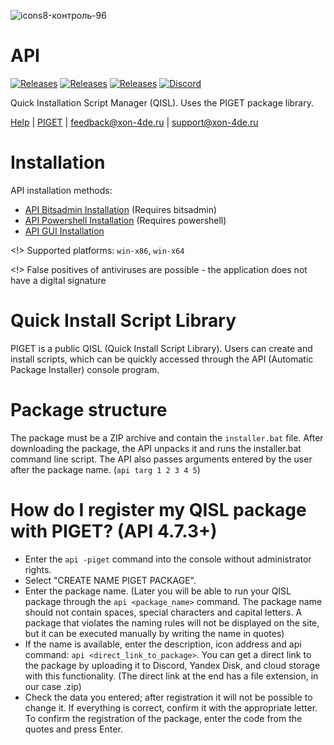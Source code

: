 ![icons8-контроль-96](https://github.com/mnd0929/api/assets/92184643/956c2169-9e51-4a0d-ae66-18a4ef69a5b1)

# API
[![Releases](https://img.shields.io/badge/All%20compiled%20versions-red)](https://github.com/mnd0929/api/releases)
[![Releases](https://img.shields.io/badge/build-ltsv-blue)](https://github.com/mnd0929/api/releases/tag/ltsv)
[![Releases](https://img.shields.io/badge/build-sv-blue)](https://github.com/mnd0929/api/releases/tag/api)
[![Discord](https://img.shields.io/badge/Discord-blue)](https://discord.gg/x7xMShAzck)

Quick Installation Script Manager (QISL). Uses the PIGET package library.

[Help](https://raw.githubusercontent.com/mnd0929/api-apps/main/help) | [PIGET](http://tgcch.byethost7.com/piget/pl.php?filter=) | feedback@xon-4de.ru | support@xon-4de.ru 

# Installation

API installation methods:
- [API Bitsadmin Installation](https://raw.githubusercontent.com/mnd0929/api-apps/main/updatecommand-bitsadmin.txt) (Requires bitsadmin)
- [API Powershell Installation](https://raw.githubusercontent.com/mnd0929/api-apps/main/updatecommand.txt) (Requires powershell)
- [API GUI Installation](https://github.com/mnd0929/API-Installer/releases)

<!> Supported platforms: ```win-x86```, ```win-x64```

<!> False positives of antiviruses are possible - the application does not have a digital signature




# Quick Install Script Library
PIGET is a public QISL (Quick Install Script Library). Users can create and install scripts, which can be quickly accessed through the API (Automatic Package Installer) console program.

# Package structure
The package must be a ZIP archive and contain the ```installer.bat``` file.
After downloading the package, the API unpacks it and runs the installer.bat command line script.
The API also passes arguments entered by the user after the package name. (```api targ 1 2 3 4 5```)

# How do I register my QISL package with PIGET? (API 4.7.3+)
- Enter the ```api -piget``` command into the console without administrator rights.
- Select "CREATE NAME PIGET PACKAGE".
- Enter the package name. (Later you will be able to run your QISL package through the ```api <package_name>``` command. The package name should not contain spaces, special characters and capital letters. A package that violates the naming rules will not be displayed on the site, but it can be executed manually by writing the name in quotes)
- If the name is available, enter the description, icon address and api command: ```api <direct_link_to_package>```. You can get a direct link to the package by uploading it to Discord, Yandex Disk, and cloud storage with this functionality. (The direct link at the end has a file extension, in our case .zip)
- Check the data you entered; after registration it will not be possible to change it. If everything is correct, confirm it with the appropriate letter. To confirm the registration of the package, enter the code from the quotes and press Enter.
